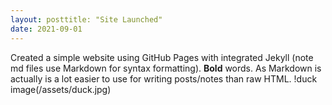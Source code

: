 ```yaml
---
layout: posttitle: "Site Launched"
date: 2021-09-01
---
```

Created a simple website using GitHub Pages with integrated Jekyll (note md files use Markdown for syntax formatting).  **Bold** words.  As Markdown is actually is a lot easier to use for writing posts/notes than raw HTML.
!duck image(/assets/duck.jpg)